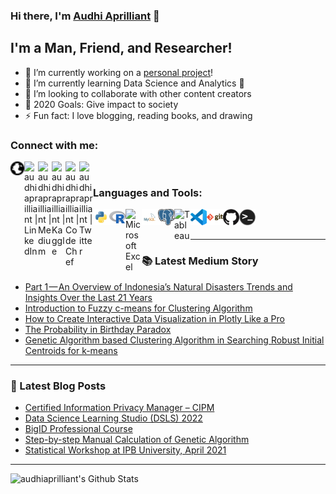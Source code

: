 ### Hi there, I'm [Audhi Aprilliant][website] 👋

## I'm a Man, Friend, and Researcher!
- 🔭 I’m currently working on a [personal project][website]!
- 🌱 I’m currently learning Data Science and Analytics 🤣
- 👯 I’m looking to collaborate with other content creators
- 🥅 2020 Goals: Give impact to society
- ⚡ Fun fact: I love blogging, reading books, and drawing

### Connect with me:

[<img align="left" alt="audhiaprilliant.github.io" width="22px" src="https://raw.githubusercontent.com/iconic/open-iconic/master/svg/globe.svg" />][website]
[<img align="left" alt="audhiaprilliant | LinkedIn" width="22px" src="https://cdn.jsdelivr.net/npm/simple-icons@v3/icons/linkedin.svg" />][linkedin]
[<img align="left" alt="audhiaprilliant | Medium" width="22px" src="https://cdn.jsdelivr.net/npm/simple-icons@v3/icons/medium.svg" />][medium]
[<img align="left" alt="audhiaprilliant | Kaggle" width="22px" src="https://cdn.jsdelivr.net/npm/simple-icons@v3/icons/kaggle.svg" />][kaggle]
[<img align="left" alt="audhiaprilliant | Code Chef" width="22px" src="https://cdn.jsdelivr.net/npm/simple-icons@v3/icons/codechef.svg" />][codechef]
[<img align="left" alt="audhiaprilliant | Twitter" width="22px" src="https://cdn.jsdelivr.net/npm/simple-icons@v3/icons/twitter.svg" />][twitter]

<br />

### Languages and Tools:

[<img align="left" alt="Python" width="26px" src="https://raw.githubusercontent.com/github/explore/80688e429a7d4ef2fca1e82350fe8e3517d3494d/topics/python/python.png" />][website]
[<img align="left" alt="R" width="26px" src="https://raw.githubusercontent.com/github/explore/80688e429a7d4ef2fca1e82350fe8e3517d3494d/topics/r/r.png" />][website]
[<img align="left" alt="Microsoft Excel" width="26px" src="https://img.icons8.com/color/452/microsoft-excel-2019--v1.png" />][website]
[<img align="left" alt="MySQL" width="26px" src="https://raw.githubusercontent.com/github/explore/80688e429a7d4ef2fca1e82350fe8e3517d3494d/topics/mysql/mysql.png" />][website]
[<img align="left" alt="PostgreSQL" width="26px" src="https://raw.githubusercontent.com/github/explore/80688e429a7d4ef2fca1e82350fe8e3517d3494d/topics/postgresql/postgresql.png" />][website]
[<img align="left" alt="Tableau" width="26px" src="https://cdn.worldvectorlogo.com/logos/tableau-software.svg" />][website]
[<img align="left" alt="Visual Studio Code" width="26px" src="https://raw.githubusercontent.com/github/explore/80688e429a7d4ef2fca1e82350fe8e3517d3494d/topics/visual-studio-code/visual-studio-code.png" />][website]
[<img align="left" alt="Git" width="26px" src="https://raw.githubusercontent.com/github/explore/80688e429a7d4ef2fca1e82350fe8e3517d3494d/topics/git/git.png" />][website]
[<img align="left" alt="GitHub" width="26px" src="https://raw.githubusercontent.com/github/explore/78df643247d429f6cc873026c0622819ad797942/topics/github/github.png" />][website]
[<img align="left" alt="HTML5" width="26px" src="https://raw.githubusercontent.com/github/explore/80688e429a7d4ef2fca1e82350fe8e3517d3494d/topics/terminal/terminal.png" />][website]

<br />
<br />

---

### 📚 Latest Medium Story
<!-- MEDIUM-STORY-LIST:START -->
- [Part 1 — An Overview of Indonesia’s Natural Disasters Trends and Insights Over the Last 21 Years](https://audhiaprilliant.medium.com/part-1-an-overview-of-indonesias-natural-disasters-trends-and-insights-over-the-last-21-years-1dd72bbf21a2?source=rss-140ffe7d74ee------2)
- [Introduction to Fuzzy c-means for Clustering Algorithm](https://audhiaprilliant.medium.com/introduction-to-fuzzy-c-means-for-clustering-algorithm-61b4c647a22b?source=rss-140ffe7d74ee------2)
- [How to Create Interactive Data Visualization in Plotly Like a Pro](https://medium.com/geekculture/how-to-create-interactive-data-visualization-in-plotly-like-a-pro-d8588231501a?source=rss-140ffe7d74ee------2)
- [The Probability in Birthday Paradox](https://audhiaprilliant.medium.com/the-probability-in-birthday-paradox-e6bbee735029?source=rss-140ffe7d74ee------2)
- [Genetic Algorithm based Clustering Algorithm in Searching Robust Initial Centroids for k-means](https://audhiaprilliant.medium.com/genetic-algorithm-based-clustering-algorithm-in-searching-robust-initial-centroids-for-k-means-e3b4d892a4be?source=rss-140ffe7d74ee------2)
<!-- MEDIUM-STORY-LIST:END -->

---

### 📕 Latest Blog Posts
<!-- BLOG-POST-LIST:START -->
- [Certified Information Privacy Manager – CIPM](https://audhiaprilliant.github.io/cipm-iapp/)
- [Data Science Learning Studio &lpar;DSLS&rpar; 2022](https://audhiaprilliant.github.io/data-science-learning-studio-2022-facilitator/)
- [BigID Professional Course](https://audhiaprilliant.github.io/bigid-professional-course/)
- [Step-by-step Manual Calculation of Genetic Algorithm](https://audhiaprilliant.github.io/genetic-algorithm-calculation/)
- [Statistical Workshop at IPB University, April 2021](https://audhiaprilliant.github.io/statistical-workshop-ipb-university-2021/)
<!-- BLOG-POST-LIST:END -->

---

<img align="left" alt="audhiaprilliant's Github Stats" src="https://github-readme-stats.vercel.app/api?username=audhiaprilliant&show_icons=true&hide_border=true" />

[website]: http://audhiaprilliant.github.io/
[medium]: https://medium.com/@audhiaprilliant/
[kaggle]: https://www.kaggle.com/audhiaprilliant
[codechef]: http://codechef.com/users/audhi
[twitter]: https://twitter.com/audhiaprilliant
[facebook]: https://www.facebook.com/audhi.aprilliant/
[linkedin]: https://www.linkedin.com/in/audhiaprilliant/
